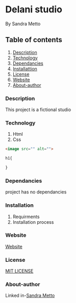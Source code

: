 # Delani studio
By Sandra Metto
## Table of contents
1. [Description](#Description)
2. [Technology](#Technology)
3. [Dependancies](#Dependncies)
3. [Installattion](#Installation)
4. [License](#Lisence)
5. [Website](#Website)
6. [About-author](#About-athor)
### Description
This project is a fictional studio
### Technology
1. Html
2. Css

```Html 
<image src="" alt="">

```

```css
h1{

}
```
### Dependancies
project has no dependancies
### Installation
1. Requirments
2. Installation process

### Website
[Website](https://smetto20.github.io/Delani-studio/)
### License
[MIT LICENSE](https://github.com/SMetto20/Delani-studio/blob/main/LICENSE)

### About-author
Linked in-[Sandra Metto](https://www.linkedin.com/in/sandra-metto-68500319a/)
